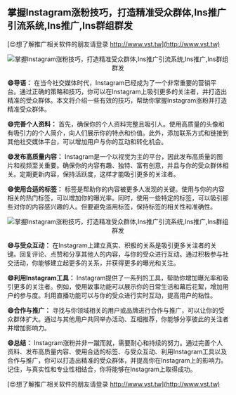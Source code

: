 ## **掌握Instagram涨粉技巧，打造精准受众群体,Ins推广引流系统,Ins推广,Ins群组群发**

[😍想了解推广相关软件的朋友请登录 http://www.vst.tw](http://www.vst.tw)

 <center><img src="https://vst.tw/MP4/tuiguang/png/1.png" alt="掌握Instagram涨粉技巧，打造精准受众群体,Ins推广引流系统,Ins推广,Ins群组群发"></center>

**😄导语：**
在当今社交媒体时代，Instagram已经成为了一个非常重要的营销平台。通过正确的策略和技巧，你可以在Instagram上吸引更多的关注者，并打造出精准的受众群体。本文将介绍一些有效的技巧，帮助你掌握Instagram涨粉并打造精准受众群体。

**😄完善个人资料：**
首先，确保你的个人资料完整且吸引人。使用高质量的头像和有吸引力的个人简介，向人们展示你的特点和价值。此外，添加联系方式和链接到其他社交媒体平台，可以增加用户与你的互动和转化机会。

**😄发布高质量内容：**
Instagram是一个以视觉为主的平台，因此发布高质量的图片和视频至关重要。确保你的内容有趣、独特、富有创意，并且与你的受众群体相关。定期更新内容，保持活跃度，这样才能吸引更多的关注者。

**😄使用合适的标签：**
标签是帮助你的内容被更多人发现的关键。使用与你的内容相关的热门标签，可以增加你的曝光率。同时，使用一些特定的标签，可以吸引那些对你的内容感兴趣的人。但要避免滥用标签，保持标签的相关性和准确性。

 <center><img src="https://vst.tw/MP4/tuiguang/png/0.png" alt="掌握Instagram涨粉技巧，打造精准受众群体,Ins推广引流系统,Ins推广,Ins群组群发"></center>

**😄与受众互动：**
在Instagram上建立真实、积极的关系是吸引更多关注者的关键。回复评论、点赞和分享其他人的内容，与你的受众进行互动。通过积极参与社交活动，你能够建立起更多的关系，并获得更多的曝光和关注。

**😄利用Instagram工具：**
Instagram提供了一系列的工具，帮助你增加曝光率和吸引更多的关注者。例如，使用故事功能可以展示你的日常生活和幕后花絮，增加用户的参与度。利用直播功能可以与你的受众进行实时互动，提高用户的粘性。

**😄合作与推广：**
寻找与你领域相关的用户或品牌进行合作与推广，可以让你的受众群体扩大。通过与其他用户共同举办活动、互相推荐，你能够分享彼此的关注者并增加影响力。

**😄总结：**
Instagram涨粉并非一蹴而就，需要耐心和持续的努力。通过完善个人资料、发布高质量内容、使用合适的标签、与受众互动、利用Instagram工具以及合作与推广，你可以打造出精准的受众群体，并提高你在Instagram上的影响力。记住，与真实性和专业性相结合，你将能够在Instagram上取得成功。

[😍想了解推广相关软件的朋友请登录 http://www.vst.tw](http://www.vst.tw)



